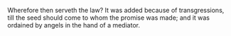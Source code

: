 Wherefore then serveth the law? It was added because of transgressions, till the seed should come to whom the promise was made; and it was ordained by angels in the hand of a mediator.
